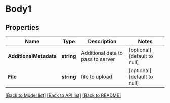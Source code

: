 # Body1

## Properties
Name | Type | Description | Notes
------------ | ------------- | ------------- | -------------
**AdditionalMetadata** | **string** | Additional data to pass to server | [optional] [default to null]
**File** | **string** | file to upload | [optional] [default to null]

[[Back to Model list]](../README.md#documentation-for-models) [[Back to API list]](../README.md#documentation-for-api-endpoints) [[Back to README]](../README.md)

